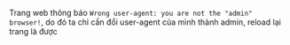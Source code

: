 Trang web thông báo `Wrong user-agent: you are not the "admin" browser!`, do đó ta chỉ cần đổi user-agent của mình thành admin, reload lại trang là được